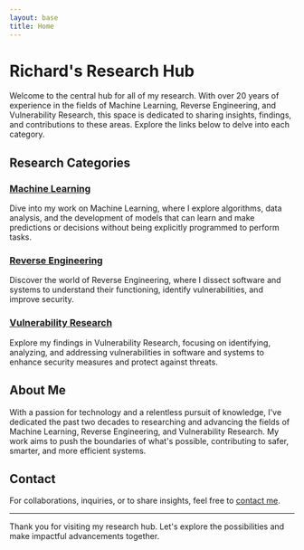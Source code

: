 ```yaml
---
layout: base
title: Home
---
```


# Richard's Research Hub

Welcome to the central hub for all of my research. With over 20 years of experience in the fields of Machine Learning, Reverse Engineering, and Vulnerability Research, this space is dedicated to sharing insights, findings, and contributions to these areas. Explore the links below to delve into each category.

## Research Categories

### [Machine Learning](https://research.richards.ai/machine-learning.html)

Dive into my work on Machine Learning, where I explore algorithms, data analysis, and the development of models that can learn and make predictions or decisions without being explicitly programmed to perform tasks. 

### [Reverse Engineering](https://research.richards.ai/reverse-engineering-malware.html)

Discover the world of Reverse Engineering, where I dissect software and systems to understand their functioning, identify vulnerabilities, and improve security. 

### [Vulnerability Research](https://research.richards.ai/vulnerability-research.html)

Explore my findings in Vulnerability Research, focusing on identifying, analyzing, and addressing vulnerabilities in software and systems to enhance security measures and protect against threats.

## About Me

With a passion for technology and a relentless pursuit of knowledge, I've dedicated the past two decades to researching and advancing the fields of Machine Learning, Reverse Engineering, and Vulnerability Research. My work aims to push the boundaries of what's possible, contributing to safer, smarter, and more efficient systems.

## Contact

For collaborations, inquiries, or to share insights, feel free to [contact me](mailto:richard@example.com).

---

Thank you for visiting my research hub. Let's explore the possibilities and make impactful advancements together.
